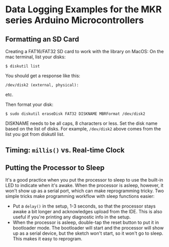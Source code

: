  # Data Logging Examples for the MKR series Arduino Microcontrollers


 ## Formatting an SD Card

Creating a FAT16/FAT32 SD card to work with the library on MacOS:
On the mac terminal, list your disks:

````
$ diskutil list
````

You should get a response like this:

````
/dev/disk2 (external, physical):
````

etc.

Then format your disk:

````
$ sudo diskutil eraseDisk FAT32 DISKNAME MBRFormat /dev/disk2
````

DISKNAME needs to be all caps, 8 characters or less.
Set the disk name based on the list of disks. For example, `/dev/disk2` above comes from the list you got from diskutil list.

## Timing: `millis()` vs. Real-time Clock


## Putting the Processor to Sleep
It's a good practice when you put the processor to sleep to use the built-in LED to indicate when it's awake. When the processor is asleep, however, it won't show up as a serial port, which can make reprogramming tricky. Two simple tricks make programming workflow with sleep functions easier:

* Put a `delay()` in the setup, 1-3 seconds, so that the processor stays awake a bit longer and acknowledges upload from the IDE. This is also useful if you're printing any diagnostic info in the setup.
* When the processor is asleep, double-tap the reset button to put it in bootloader mode. The bootloader will start and the processor will show up as a serial device, but the sketch won't start, so it won't go to sleep. This makes it easy to reprogram.